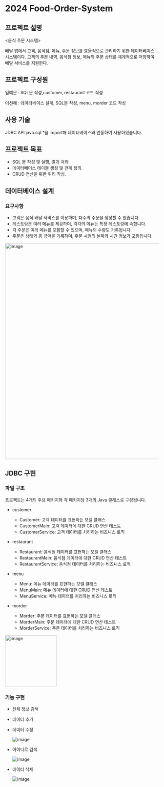 # 2024 Food-Order-System

## 프로젝트 설명
<음식 주문 시스템> 

배달 앱에서 고객, 음식점, 메뉴, 주문 정보를 효율적으로 관리하기 위한 데이터베이스 시스템이다. 고객의 주문 내역, 음식점 정보, 메뉴와 주문 상태를 체계적으로 저장하여 배달 서비스를 지원한다.

## 프로젝트 구성원

임예은 : SQL문 작성,customer, restaurant 코드 작성

이선혜 : 데이터베이스 설계, SQL문 작성, menu, morder 코드 작성

## 사용 기술
JDBC API java.sql.*을 import해 데이터베이스와 연동하여 사용하였습니다.

## 프로젝트 목표
- SQL 문 작성 및 실행, 결과 처리.
- 데이터베이스 테이블 생성 및 관계 정의.
- CRUD 연산을 위한 쿼리 작성.

## 데이터베이스 설계
### 요구사항
- 고객은 음식 배달 서비스를 이용하며, 다수의 주문을 생성할 수 있습니다.
- 레스토랑은 여러 메뉴를 제공하며, 각각의 메뉴는 특정 레스토랑에 속합니다.
- 각 주문은 여러 메뉴를 포함할 수 있으며, 메뉴의 수량도 기록됩니다.
- 주문은 상태와 총 금액을 기록하며, 주문 시점의 날짜와 시간 정보가 포함됩니다.
<img width="708" alt="image" src="https://github.com/user-attachments/assets/5c05123d-0fad-4055-924a-b618c30d14e2" />

## JDBC 구현
### 파일 구조
프로젝트는 4개의 주요 패키지와 각 패키지당 3개의 Java 클래스로 구성됩니다.
- customer
  - Customer: 고객 데이터를 표현하는 모델 클래스
  - CustomerMain: 고객 데이터에 대한 CRUD 연산 테스트
  - CustomerService: 고객 데이터를 처리하는 비즈니스 로직
    
- restaurant
  - Restaurant: 음식점 데이터를 표현하는 모델 클래스
  - RestaurantMain: 음식점 데이터에 대한 CRUD 연산 테스트
  - RestaurantService: 음식점 데이터를 처리하는 비즈니스 로직
    
- menu
  - Menu: 메뉴 데이터를 표현하는 모델 클래스
  - MenuMain: 메뉴 데이터에 대한 CRUD 연산 테스트
  - MenuService: 메뉴 데이터를 처리하는 비즈니스 로직
    
- morder
  - Morder: 주문 데이터를 표현하는 모델 클래스
  - MorderMain: 주문 데이터에 대한 CRUD 연산 테스트
  - MorderService: 주문 데이터를 처리하는 비즈니스 로직
<img width="168" alt="image" src="https://github.com/user-attachments/assets/727f298d-d5e9-4af1-a6e1-78a2b10f8ada" />

### 기능 구현
- 전체 정보 검색
- 데이터 추가
- 데이터 수정
	           
  ![image](https://github.com/user-attachments/assets/afac15d4-5223-4e10-921e-06f848fcfe14)
- 아이디로 검색
  	           
  ![image](https://github.com/user-attachments/assets/3cf8996b-0cf2-45ba-a551-92388844f651)
- 데이터 삭제
  	         
  ![image](https://github.com/user-attachments/assets/69d2b926-0fff-4281-89fa-b23fdd6540cb)
